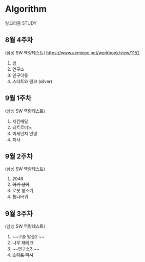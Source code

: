 Algorithm
======
알고리즘 STUDY

## 8월 4주차
(삼성 SW 역량테스트)
https://www.acmicpc.net/workbook/view/1152
1. 뱀
2. 연구소
3. 인구이동
4. 스타트와 링크 (silver)

## 9월 1주차
(삼성 SW 역량테스트)
1. 치킨배달
2. 테트로미노
3. 미세먼지 안녕
4. 퇴사

## 9월 2주차
(삼성 SW 역량테스트)
1. 2048
2. ~~아기 상어~~
3. 로봇 청소기
4. 톱니바퀴

## 9월 3주차
(삼성 SW 역량테스트)
1. ~~구슬 탈출2 ~~
2. 나무 재테크 
3. ~~연구소3 ~~
4. ~~스타트 택시~~
